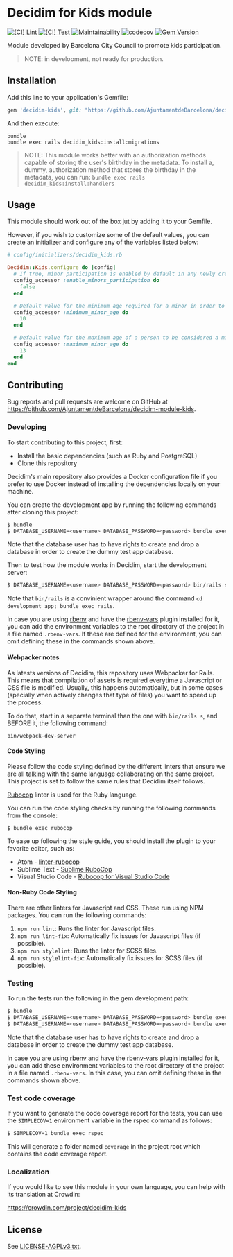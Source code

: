 # Decidim for Kids module

[![[CI] Lint](https://github.com/AjuntamentdeBarcelona/decidim-module-kids/actions/workflows/lint.yml/badge.svg)](https://github.com/AjuntamentdeBarcelona/decidim-module-kids/actions/workflows/lint.yml)
[![[CI] Test](https://github.com/AjuntamentdeBarcelona/decidim-module-kids/actions/workflows/test.yml/badge.svg)](https://github.com/AjuntamentdeBarcelona/decidim-module-kids/actions/workflows/test.yml)
[![Maintainability](https://api.codeclimate.com/v1/badges/82ab16cdaa0aa5d61d48/maintainability)](https://codeclimate.com/github/AjuntamentdeBarcelona/decidim-module-kids/maintainability)
[![codecov](https://codecov.io/gh/AjuntamentdeBarcelona/decidim-module-kids/branch/main/graph/badge.svg?token=X11YWWSMO4)](https://codecov.io/gh/AjuntamentdeBarcelona/decidim-module-kids)
[![Gem Version](https://badge.fury.io/rb/decidim-kids.svg)](https://badge.fury.io/rb/decidim-kids)

Module developed by Barcelona City Council to promote kids participation.

> NOTE: in development, not ready for production.

## Installation

Add this line to your application's Gemfile:

```ruby
gem 'decidim-kids', git: "https://github.com/AjuntamentdeBarcelona/decidim-module-kids"
```

And then execute:

```
bundle
bundle exec rails decidim_kids:install:migrations
```

> NOTE: This module works better with an authorization methods capable of storing the user's birthday in the metadata.
> To install a, dummy, authorization method that stores the birthday in the metadata, you can run:
> `bundle exec rails decidim_kids:install:handlers`


## Usage

This module should work out of the box jut by adding it to your Gemfile.

However, if you wish to customize some of the default values, you can create an initializer and configure
any of the variables listed below:


```ruby
# config/initializers/decidim_kids.rb

Decidim::Kids.configure do |config|
  # If true, minor participation is enabled by default in any newly created organization
  config_accessor :enable_minors_participation do
    false
  end

  # Default value for the minimum age required for a minor in order to create an account
  config_accessor :minimum_minor_age do
    10
  end

  # Default value for the maximum age of a person to be considered a minor (1 year than this number will consider the user an adult)
  config_accessor :maximum_minor_age do
    13
  end
end
```


## Contributing

Bug reports and pull requests are welcome on GitHub at https://github.com/AjuntamentdeBarcelona/decidim-module-kids.

### Developing

To start contributing to this project, first:

- Install the basic dependencies (such as Ruby and PostgreSQL)
- Clone this repository

Decidim's main repository also provides a Docker configuration file if you
prefer to use Docker instead of installing the dependencies locally on your
machine.

You can create the development app by running the following commands after
cloning this project:

```bash
$ bundle
$ DATABASE_USERNAME=<username> DATABASE_PASSWORD=<password> bundle exec rake development_app
```

Note that the database user has to have rights to create and drop a database in
order to create the dummy test app database.

Then to test how the module works in Decidim, start the development server:

```bash
$ DATABASE_USERNAME=<username> DATABASE_PASSWORD=<password> bin/rails s
```

Note that `bin/rails` is a convinient wrapper around the command `cd development_app; bundle exec rails`.

In case you are using [rbenv](https://github.com/rbenv/rbenv) and have the
[rbenv-vars](https://github.com/rbenv/rbenv-vars) plugin installed for it, you
can add the environment variables to the root directory of the project in a file
named `.rbenv-vars`. If these are defined for the environment, you can omit
defining these in the commands shown above.

#### Webpacker notes

As latests versions of Decidim, this repository uses Webpacker for Rails. This means that compilation
of assets is required everytime a Javascript or CSS file is modified. Usually, this happens
automatically, but in some cases (specially when actively changes that type of files) you want to
speed up the process.

To do that, start in a separate terminal than the one with `bin/rails s`, and BEFORE it, the following command:

```
bin/webpack-dev-server
```

#### Code Styling

Please follow the code styling defined by the different linters that ensure we
are all talking with the same language collaborating on the same project. This
project is set to follow the same rules that Decidim itself follows.

[Rubocop](https://rubocop.readthedocs.io/) linter is used for the Ruby language.

You can run the code styling checks by running the following commands from the
console:

```
$ bundle exec rubocop
```

To ease up following the style guide, you should install the plugin to your
favorite editor, such as:

- Atom - [linter-rubocop](https://atom.io/packages/linter-rubocop)
- Sublime Text - [Sublime RuboCop](https://github.com/pderichs/sublime_rubocop)
- Visual Studio Code - [Rubocop for Visual Studio Code](https://github.com/misogi/vscode-ruby-rubocop)

#### Non-Ruby Code Styling

There are other linters for Javascript and CSS. These run using NPM packages. You can
run the following commands:

1. `npm run lint`: Runs the linter for Javascript files.
2. `npm run lint-fix`: Automatically fix issues for Javascript files (if possible).
3. `npm run stylelint`: Runs the linter for SCSS files.
4. `npm run stylelint-fix`: Automatically fix issues for SCSS files (if possible).

### Testing

To run the tests run the following in the gem development path:

```bash
$ bundle
$ DATABASE_USERNAME=<username> DATABASE_PASSWORD=<password> bundle exec rake test_app
$ DATABASE_USERNAME=<username> DATABASE_PASSWORD=<password> bundle exec rspec
```

Note that the database user has to have rights to create and drop a database in
order to create the dummy test app database.

In case you are using [rbenv](https://github.com/rbenv/rbenv) and have the
[rbenv-vars](https://github.com/rbenv/rbenv-vars) plugin installed for it, you
can add these environment variables to the root directory of the project in a
file named `.rbenv-vars`. In this case, you can omit defining these in the
commands shown above.

### Test code coverage

If you want to generate the code coverage report for the tests, you can use
the `SIMPLECOV=1` environment variable in the rspec command as follows:

```bash
$ SIMPLECOV=1 bundle exec rspec
```

This will generate a folder named `coverage` in the project root which contains
the code coverage report.

### Localization

If you would like to see this module in your own language, you can help with its
translation at Crowdin:

https://crowdin.com/project/decidim-kids

## License

See [LICENSE-AGPLv3.txt](LICENSE-AGPLv3.txt).

